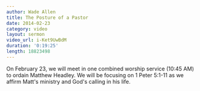 ```yaml
---
author: Wade Allen
title: The Posture of a Pastor
date: 2014-02-23
category: video
layout: sermon
video_url: i-Ket9UwBdM
duration: '0:19:25'
length: 18823498
---
```


On February 23, we will meet in one combined worship service (10:45 AM) to ordain Matthew Headley. We will be focusing on 1 Peter 5:1-11 as we affirm Matt's ministry and God's calling in his life.

